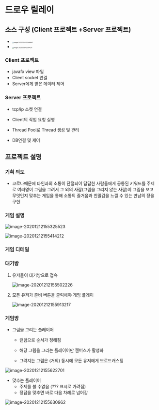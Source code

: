 # 드로우 릴레이

## 소스 구성 (Client 프로젝트 +Server 프로젝트)

- <img src="https://tva1.sinaimg.cn/large/007S8ZIlgy1gg90qrfm0xj30my0e4jsh.jpg" alt="image-20200629125344647" style="zoom:33%;" /> 
- <img src="https://tva1.sinaimg.cn/large/007S8ZIlgy1gg90q8rakdj30li0e4jsg.jpg" alt="image-20200629125314211" style="zoom:33%;" /> 

### Client 프로젝트

- javafx view 파일 
- Client socket 연결
- Server에게 받은 데이터 제어 

### Server 프로젝트 

- tcp/ip 소켓 연결 

- Client의 작업 요청 실행 

- Thread Pool로 Thread 생성 및 관리

- DB연결 및 제어




## 프로젝트 설명

### 기획 의도

- 코로나때문에 타인과의 소통이 단절되어 답답한 사람들에게 공통된 키워드를 주제로 여러명이 그림을 그려서 그 외의 사람(그림을 그리지 않는 사람)이 그림을 보고 무엇인지 맞추는 게임을 통해 소통의 즐거움과 친밀감을 느낄 수 있는 만남의 장을 구현 

### 게임 설명 

![image-20201212155325523](https://tva1.sinaimg.cn/large/0081Kckwgy1gll2swpwg9j321e0u0hdt.jpg)

![image-20201212155414212](https://tva1.sinaimg.cn/large/0081Kckwgy1gll2tqssv4j31x80u0wp0.jpg)



### 게임 디테일

### 대기방

1. 유저들이 대기방으로 접속

   ![image-20201212155502226](https://tva1.sinaimg.cn/large/0081Kckwgy1gll2ukplcoj31dj0ghqe5.jpg)

2. 모든 유저가 준비 버튼을 클릭해야 게임 플레이

   ![image-20201212155913217](https://tva1.sinaimg.cn/large/0081Kckwgy1gll2yxo5qyj31xc0o21eg.jpg)

### 게임방

- 그림을 그리는 플레이어

  - 랜덤으로 순서가 정해짐

  - 해당 그림을 그리는 플레이어만 캔버스가 활성화 
  - 그려지는 그림은 (거의) 동시에 모든 유저에게 브로드캐스팅

![image-20201212155622701](https://tva1.sinaimg.cn/large/0081Kckwgy1gll2vyx75mj31z60oatom.jpg)



- 맞추는 플레이어
  - 주제를 볼 수없음 (??? 표시로 가려짐)
  - 정답을 맞추면 바로 다음 차례로 넘어감

![image-20201212155630962](https://tva1.sinaimg.cn/large/0081Kckwgy1gll2w3t0d0j31z60oa4de.jpg)

